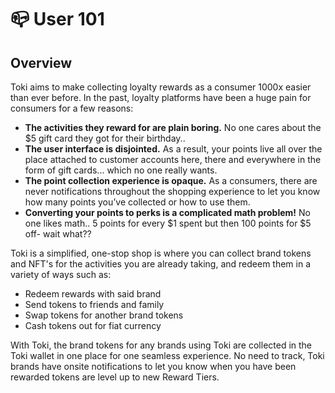 # 📪 User 101

## Overview

Toki aims to make collecting loyalty rewards as a consumer 1000x easier than ever before. In the past, loyalty platforms have been a huge pain for consumers for a few reasons:

* **The activities they reward for are plain boring.** No one cares about the $5 gift card they got for their birthday..
* **The user interface is disjointed.** As a result, your points live all over the place attached to customer accounts here, there and everywhere in the form of gift cards... which no one really wants.
* **The point collection experience is opaque.** As a consumers, there are never notifications throughout the shopping experience to let you know how many points you’ve collected or how to use them.
* **Converting your points to perks is a complicated math problem!** No one likes math.. 5 points for every $1 spent but then 100 points for $5 off- wait what??

Toki is a simplified, one-stop shop is where  you can collect brand tokens and NFT's for the activities you are already taking, and redeem them in a variety of ways such as:&#x20;

* Redeem rewards with said brand&#x20;
* Send tokens to friends and family&#x20;
* Swap tokens for another brand tokens
* Cash tokens out for fiat currency

With Toki, the brand tokens for any brands using Toki are collected in the Toki wallet in one place for one seamless experience. No need to track, Toki brands have onsite notifications to let you know when you have been rewarded tokens are level up to new Reward Tiers.&#x20;

